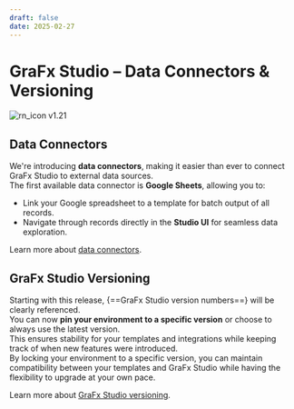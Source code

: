 ```yaml
---
draft: false
date: 2025-02-27
---
```


# GraFx Studio – Data Connectors & Versioning

![rn_icon](/assets/icon-GraFx-Studio.svg) <span class="version-label">v1.21</span>

## Data Connectors

We're introducing **data connectors**, making it easier than ever to connect GraFx Studio to external data sources.  
The first available data connector is **Google Sheets**, allowing you to:

- Link your Google spreadsheet to a template for batch output of all records.
- Navigate through records directly in the **Studio UI** for seamless data exploration.

Learn more about [data connectors]().

## GraFx Studio Versioning

Starting with this release, {==GraFx Studio version numbers==} will be clearly referenced.  
You can now **pin your environment to a specific version** or choose to always use the latest version.  
This ensures stability for your templates and integrations while keeping track of when new features were introduced.  
By locking your environment to a specific version, you can maintain compatibility between your templates and GraFx Studio while having the flexibility to upgrade at your own pace.

Learn more about [GraFx Studio versioning]().

